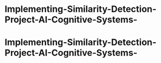 # Implementing-Similarity-Detection-Project-AI-Cognitive-Systems-
# Implementing-Similarity-Detection-Project-AI-Cognitive-Systems-
